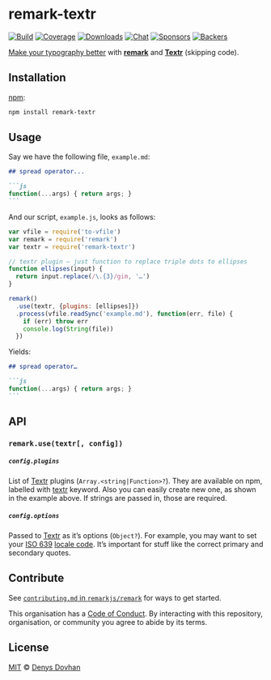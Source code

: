 # remark-textr

[![Build][build-badge]][build]
[![Coverage][coverage-badge]][coverage]
[![Downloads][downloads-badge]][downloads]
[![Chat][chat-badge]][chat]
[![Sponsors][sponsors-badge]][collective]
[![Backers][backers-badge]][collective]

[Make your typography better][typewriter-habits] with [**remark**][remark] and
[**Textr**][textr] (skipping code).

## Installation

[npm][]:

```bash
npm install remark-textr
```

## Usage

Say we have the following file, `example.md`:

````markdown
## spread operator...

```js
function(...args) { return args; }
```
````

And our script, `example.js`, looks as follows:

```javascript
var vfile = require('to-vfile')
var remark = require('remark')
var textr = require('remark-textr')

// textr plugin — just function to replace triple dots to ellipses
function ellipses(input) {
  return input.replace(/\.{3}/gim, '…')
}

remark()
  .use(textr, {plugins: [ellipses]})
  .process(vfile.readSync('example.md'), function(err, file) {
    if (err) throw err
    console.log(String(file))
  })
```

Yields:

````markdown
## spread operator…

```js
function(...args) { return args; }
```
````

## API

### `remark.use(textr[, config])`

##### `config.plugins`

List of [Textr][] plugins (`Array.<string|Function>?`).
They are available on npm, labelled with [textr][textr-plugins] keyword.
Also you can easily create new one, as shown in the example above.
If strings are passed in, those are required.

##### `config.options`

Passed to [Textr][] as it’s options (`Object?`).
For example, you may want to set your [ISO 639][iso] [locale code][locale].
It’s important for stuff like the correct primary and secondary quotes.

## Contribute

See [`contributing.md` in `remarkjs/remark`][contributing] for ways to get
started.

This organisation has a [Code of Conduct][coc].  By interacting with this
repository, organisation, or community you agree to abide by its terms.

## License

[MIT][license] © [Denys Dovhan][author]

<!-- Definitions -->

[build-badge]: https://img.shields.io/travis/remarkjs/remark-textr.svg

[build]: https://travis-ci.org/remarkjs/remark-textr

[coverage-badge]: https://img.shields.io/codecov/c/github/remarkjs/remark-textr.svg

[coverage]: https://codecov.io/github/remarkjs/remark-textr

[downloads-badge]: https://img.shields.io/npm/dm/remark-textr.svg

[downloads]: https://www.npmjs.com/package/remark-textr

[chat-badge]: https://img.shields.io/badge/join%20the%20community-on%20spectrum-7b16ff.svg

[chat]: https://spectrum.chat/unified/remark

[sponsors-badge]: https://opencollective.com/unified/sponsors/badge.svg

[backers-badge]: https://opencollective.com/unified/backers/badge.svg

[collective]: https://opencollective.com/unified

[license]: license

[author]: https://denysdovhan.com

[npm]: https://docs.npmjs.com/cli/install

[remark]: https://github.com/remarkjs/remark

[contributing]: https://github.com/remarkjs/remark/blob/master/contributing.md

[coc]: https://github.com/remarkjs/remark/blob/master/code-of-conduct.md

[locale]: https://github.com/A/textr#locale-option-consistence

[iso]: https://www.wikiwand.com/en/List_of_ISO_639-1_codes

[typewriter-habits]: https://practicaltypography.com/typewriter-habits.html

[textr]: https://github.com/A/textr

[textr-plugins]: https://www.npmjs.com/browse/keyword/textr
